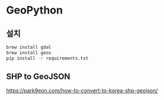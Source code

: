 # GeoPython

## 설치

```bash
brew install gdal
brew install geos
pip install -r requirements.txt
```

## SHP to GeoJSON

https://park9eon.com/how-to-convert-to-korea-shp-geojson/
